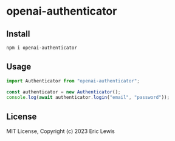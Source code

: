 # openai-authenticator

## Install
```sh
npm i openai-authenticator
```

## Usage
```javascript
import Authenticator from "openai-authenticator";

const authenticator = new Authenticator();
console.log(await authenticator.login("email", "password"));
```

## License

MIT License, Copyright (c) 2023 Eric Lewis

